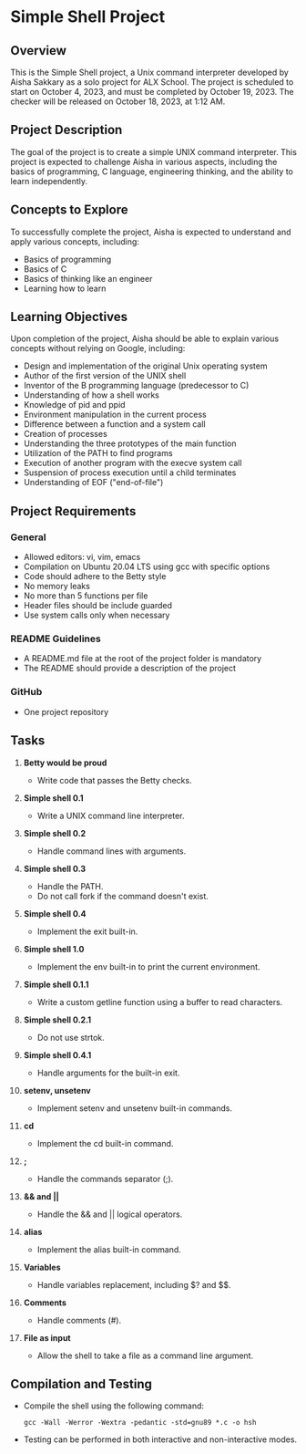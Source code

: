 # Simple Shell Project

## Overview

This is the Simple Shell project, a Unix command interpreter developed by Aisha Sakkary as a solo project for ALX School. The project is scheduled to start on October 4, 2023, and must be completed by October 19, 2023. The checker will be released on October 18, 2023, at 1:12 AM.

## Project Description

The goal of the project is to create a simple UNIX command interpreter. This project is expected to challenge Aisha in various aspects, including the basics of programming, C language, engineering thinking, and the ability to learn independently.

## Concepts to Explore

To successfully complete the project, Aisha is expected to understand and apply various concepts, including:

- Basics of programming
- Basics of C
- Basics of thinking like an engineer
- Learning how to learn

## Learning Objectives

Upon completion of the project, Aisha should be able to explain various concepts without relying on Google, including:

- Design and implementation of the original Unix operating system
- Author of the first version of the UNIX shell
- Inventor of the B programming language (predecessor to C)
- Understanding of how a shell works
- Knowledge of pid and ppid
- Environment manipulation in the current process
- Difference between a function and a system call
- Creation of processes
- Understanding the three prototypes of the main function
- Utilization of the PATH to find programs
- Execution of another program with the execve system call
- Suspension of process execution until a child terminates
- Understanding of EOF ("end-of-file")

## Project Requirements

### General

- Allowed editors: vi, vim, emacs
- Compilation on Ubuntu 20.04 LTS using gcc with specific options
- Code should adhere to the Betty style
- No memory leaks
- No more than 5 functions per file
- Header files should be include guarded
- Use system calls only when necessary

### README Guidelines

- A README.md file at the root of the project folder is mandatory
- The README should provide a description of the project

### GitHub

- One project repository

## Tasks

1. **Betty would be proud**
   - Write code that passes the Betty checks.

2. **Simple shell 0.1**
   - Write a UNIX command line interpreter.

3. **Simple shell 0.2**
   - Handle command lines with arguments.

4. **Simple shell 0.3**
   - Handle the PATH.
   - Do not call fork if the command doesn't exist.

5. **Simple shell 0.4**
   - Implement the exit built-in.

6. **Simple shell 1.0**
   - Implement the env built-in to print the current environment.

7. **Simple shell 0.1.1**
   - Write a custom getline function using a buffer to read characters.

8. **Simple shell 0.2.1**
   - Do not use strtok.

9. **Simple shell 0.4.1**
   - Handle arguments for the built-in exit.

10. **setenv, unsetenv**
    - Implement setenv and unsetenv built-in commands.

11. **cd**
    - Implement the cd built-in command.

12. **;**
    - Handle the commands separator (;).

13. **&& and ||**
    - Handle the && and || logical operators.

14. **alias**
    - Implement the alias built-in command.

15. **Variables**
    - Handle variables replacement, including $? and $$.

16. **Comments**
    - Handle comments (#).

17. **File as input**
    - Allow the shell to take a file as a command line argument.

## Compilation and Testing

- Compile the shell using the following command:
  ```
  gcc -Wall -Werror -Wextra -pedantic -std=gnu89 *.c -o hsh
  ```
- Testing can be performed in both interactive and non-interactive modes.


